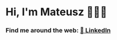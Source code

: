 # Hi, I'm Mateusz 👋👨‍💻
### Find me around the web: <a href="https://www.linkedin.com/in/mateusz-g%C4%99borski">💼 LinkedIn</a>  



